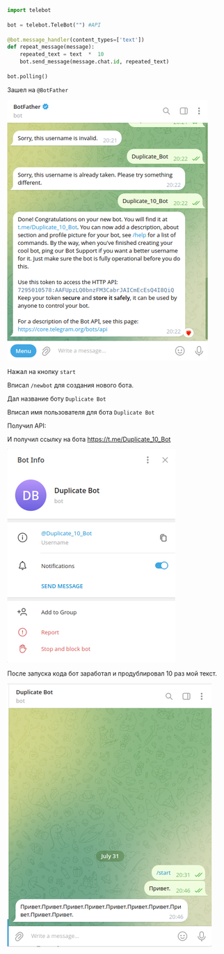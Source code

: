 ```python
import telebot

bot = telebot.TeleBot("") #API

@bot.message_handler(content_types=['text'])
def repeat_message(message):
    repeated_text = text  *  10
    bot.send_message(message.chat.id, repeated_text)

bot.polling()
```

Зашел на  `@BotFather`

![фото](фото/фото_3.png)

Нажал на кнопку `start`

Вписал `/newbot` для создания нового бота.

Дал название боту `Duplicate Bot`

Вписал имя пользователя для бота `Duplicate Bot`

Получил API:

И получил ссылку на бота https://t.me/Duplicate_10_Bot

![фото](фото/фото_2.png)

После запуска кода бот заработал и продублировал 10 раз мой текст.

![фото](фото/фото_1.png)